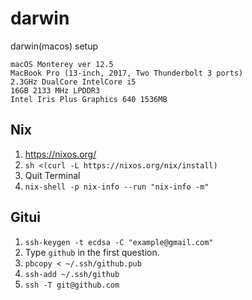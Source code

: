 # darwin
darwin(macos) setup

```
macOS Monterey ver 12.5
MacBook Pro (13-inch, 2017, Two Thunderbolt 3 ports)
2.3GHz DualCore IntelCore i5
16GB 2133 MHz LPDDR3
Intel Iris Plus Graphics 640 1536MB
```

## Nix

1. https://nixos.org/
2. `sh <(curl -L https://nixos.org/nix/install)`
3. Quit Terminal
4. `nix-shell -p nix-info --run "nix-info -m"`

## Gitui

1. `ssh-keygen -t ecdsa -C "example@gmail.com"`
2. Type `github` in the first question.
3. `pbcopy < ~/.ssh/github.pub`
4. `ssh-add ~/.ssh/github`
5. `ssh -T git@github.com`
